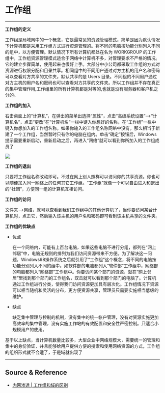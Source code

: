 # 工作组

---

**工作组的定义**

工作组是局域网中的一个概念，它是最常见的资源管理模式，简单是因为默认情况下计算机都是采用工作组方式进行资源管理的。将不同的电脑按功能分别列入不同的组中，以方便管理。默认情况下所有计算机都处在名为 WORKGROUP 的工作组中，工作组资源管理模式适合于网络中计算机不多，对管理要求不严格的情况。它的建立步骤简单，使用起来也很好上手。大部分中小公司都采取工作组的方式对资源进行权限分配和目录共享。相同组中的不同用户通过对方主机的用户名和密码可以查看对方共享的文件夹，默认共享的是 Users 目录。不同组的不同用户通过对方主机的用户名和密码也可以查看对方共享的文件夹。所以工作组并不存在真正的集中管理作用,工作组里的所有计算机都是对等的,也就是没有服务器和客户机之分的。

**工作组的加入**

右击桌面上的“计算机”，在弹出的菜单出选择“属性”，点击“高级系统设置”-->“计算机名”，点击“更改”在“计算机名”一栏中键入你想好的名称，在“工作组”一栏中键入你想加入的工作组名称。如果你输入的工作组名称网络中没有，那么相当于新建了一个工作组，当然暂时只有你的电脑在组内。单击“确定”按钮后，Windows 提示需要重新启动，重新启动之后，再进入“网络”就可以看到你所加入的工作组成员了

![](../../../../assets/img/Integrated/Windows/笔记/工作组/1.png)

**工作组的退出**

只要将工作组名称改动即可。不过在网上别人照样可以访问你的共享资源。你也可以随便加入同一网络上的任何其它工作组。“工作组”就像一个可以自由进入和退出的“社团”，方便同一组的计算机互相访问。

**工作组的访问**

文件夹-->网络，就可以查看到我们工作组中的其他计算机了，当你要访问某台计算机时，点击它，然后输入该主机的用户名和密码即可看到该主机共享的文件夹。

**工作组的优缺点**

- 优点

    在一个网络内，可能有上百台电脑，如果这些电脑不进行分组，都列在“网上邻居”中，电脑无规则的排列为我们访问资源带来不方便。为了解决这一问题，Windows98操作系统之后就引用了“工作组”这个概念，将不同的电脑按功能分别列入不同的组中，如软件部的电脑都列入“软件部”工作组中，网络部的电脑都列入“网络部”工作组中。你要访问某个部门的资源，就在“网上邻居”里找到那个部门的工作组名，双击就可以看到那个部门的电脑了。计算机通过工作组进行分类，使得我们访问资源更加具有层次化。工作组情况下资源可以相当随机和灵活的分布，更方便资源共享，管理员只需要实施相当低级的维护。

- 缺点

    缺乏集中管理与控制的机制，没有集中的统一帐户管理，没有对资源实施更加高效率的集中管理，没有实施工作站的有效配置和安全性严密控制。只适合小规模用户的使用。

基于以上缺点，当计算机数量比较多，大型企业中网络规模大，需要统一的管理和集中的身份验证，并且能够给用户提供方便的搜索和使用网络资源的方式，工作组的组织形式就不合适了，于是域就出现了

---

## Source & Reference

- [内网渗透 | 工作组和域的区别](https://mp.weixin.qq.com/s/5wgCGHrE5MNsKvN9rChBsw)
